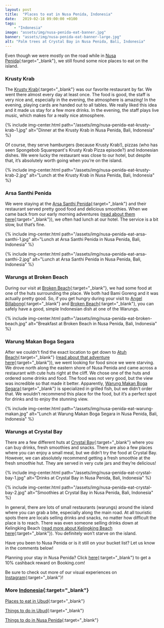 ```yaml
---
layout: post
title:  "Places to eat in Nusa Penida, Indonesia"
date:   2019-02-18 09:00:00 +0100
tags:
    - "Indonesia"
image: "assets/img/nusa-penida-eat-banner.jpg"
banner: "assets/img/nusa-penida-eat-banner-large.jpg"
alt: "Palm trees at Crystal Bay in Nusa Penida, Bali, Indonesia"
---
```


Even though we were mostly on the road while in [Nusa Penida][nusa penida]{:target="_blank"}, we still found some nice places to eat on the island. 

### Krusty Krab

The [Krusty Krab][krusty krab]{:target="_blank"} was our favorite restaurant by far. We went there almost every day at least once. The food is good, the staff is very nice and, especially in the evening, the atmosphere is amazing! In the evening, playing cards are handed out to all tables. We really liked this idea and it made us stay for a few more drinks. In the evening, the staff plays live music, which makes for a really nice atmosphere. 

{% include img-center.html path="/assets/img/nusa-penida-eat-krusty-krab-1.jpg" alt="Dinner at the Krusty Krab in Nusa Penida, Bali, Indonesia" %}

Of course, they serve hamburgers (because Krusty Krab!), pizzas (who has seen Spongebob Squarepant's Krusty Krab Pizza episode?) and Indonesian dishes. We were lucky the restaurant was close to our hotel, but despite that, it’s absolutely worth going  when you’re on the island.

{% include img-center.html path="/assets/img/nusa-penida-eat-krusty-krab-2.jpg" alt="Lunch at the Krusty Krab in Nusa Penida, Bali, Indonesia" %}

### Arsa Santhi Penida

We were staying at the [Arsa Santhi Penida][arsa santhi penida]{:target="_blank"} and their restaurant served pretty good food and delicious smoothies. When we came back from our early morning adventures ([read about them here][things nusa penida]{:target="_blank"}), we often had lunch at our hotel. The service is a bit slow, but that’s fine. 

{% include img-center.html path="/assets/img/nusa-penida-eat-arsa-santhi-1.jpg" alt="Lunch at Arsa Santhi Penida in Nusa Penida, Bali, Indonesia" %}

{% include img-center.html path="/assets/img/nusa-penida-eat-arsa-santhi-2.jpg" alt="Lunch at Arsa Santhi Penida in Nusa Penida, Bali, Indonesia" %}

### Warungs at Broken Beach 

During our visit at [Broken Beach][broken beach]{:target="_blank"}, we had some food at one of the huts surrounding the place. We both had Bami Goreng and it was actually pretty good. So, if you get hungry during your visit to [Angel Billabong][angel billabong]{:target="_blank"} and [Broken Beach][broken beach]{:target="_blank"}, you can safely have a good, simple Indonesian dish at one of the Warungs. 

{% include img-center.html path="/assets/img/nusa-penida-eat-broken-beach.jpg" alt="Breakfast at Broken Beach in Nusa Penida, Bali, Indonesia" %}

### Warung Makan Boga Segara

After we couldn’t find the exact location to get down to [Atuh Beach][atuh beach]{:target="_blank"} ([read about that adventure here][things nusa penida]{:target="_blank"}), we went looking for food since we were starving. We drove north along the eastern shore of Nusa Penida and came across a restaurant with cute huts right at the cliff. We chose one of the huts and ordered some drinks and food. The food was not very good, but the view was incredible so that made it better. Apparently, [Warung Makan Boga Segara][warung makan]{:target="_blank"} is specialized in grilled fish, but we didn’t order that. We wouldn’t recommend this place for the food, but it’s a perfect spot for drinks and to enjoy the stunning view. 

{% include img-center.html path="/assets/img/nusa-penida-eat-warung-makan.jpg" alt="Lunch at Warung Makan Boga Segara in Nusa Penida, Bali, Indonesia" %}

### Warungs at Crystal Bay

There are a few different huts at [Crystal Bay][crystal bay]{:target="_blank"} where you can buy drinks, fresh smoothies and snacks. There are also a few places where you can enjoy a small meal, but we didn’t try the food at Crystal Bay. However, we can absolutely recommend getting a fresh smoothie at the fresh smoothie hut. They are served in very cute jars and they’re delicious! 

{% include img-center.html path="/assets/img/nusa-penida-eat-crystal-bay-1.jpg" alt="Drinks at Crystal Bay in Nusa Penida, Bali, Indonesia" %}

{% include img-center.html path="/assets/img/nusa-penida-eat-crystal-bay-2.jpg" alt="Smoothies at Crystal Bay in Nusa Penida, Bali, Indonesia" %}

In general, there are lots of small restaurants (warungs) around the island where you can grab a bite, especially along the main road. At all touristic spots there are locals selling drinks and snacks, no matter how difficult the place is to reach. There was even someone selling drinks down at Kelingking Beach ([read more about Kelingking Beach here][things nusa penida]{:target="_blank"}). You definitely won’t starve on the island. 

Have you been to Nusa Penida or is it still on your bucket list? Let us know in the comments below!

Planning your stay in Nusa Penida? Click [here][booking.com]{:target="_blank"} to get a 10% cashback reward on Booking.com! 

Be sure to check out more of our visual experiences on [Instagram][instagram]{:target="_blank"}!

### More [Indonesia][indonesia]{:target="_blank"}

[Places to eat in Ubud][ubud eat]{:target="_blank"}

[Things to do in Ubud][things ubud]{:target="_blank"}

[Things to do in Nusa Penida][things nusa penida]{:target="_blank"}

[instagram]: https://instagram.com/kipamojo 
[booking.com]: https://www.booking.com/s/35_6/joshsn24
 
[indonesia]: https://kipamojo.world/tags.html#indonesia
[ubud eat]: https://kipamojo.world/2019/01/28/Places-to-eat-in-Ubud-Bali.html
[things ubud]: https://kipamojo.world/2019/02/04/Things-to-do-in-Ubud-Bali.html
[things nusa penida]: https://kipamojo.world/2019/02/11/Things-to-do-in-Nusa-Penida.html

[nusa penida]: https://goo.gl/maps/1s2JeSG4VkA2
[krusty krab]: https://goo.gl/maps/Us3mtVXyuDP2
[arsa santhi penida]: https://goo.gl/maps/iKMEf6kiqCt
[broken beach]: https://goo.gl/maps/XAKdphjnBCG2
[angel billabong]: https://goo.gl/maps/moGwriiSDtm
[atuh beach]: https://goo.gl/maps/gFpyZjybJK32
[warung makan]: https://goo.gl/maps/Jvi5aqv8Anq
[crystal bay]: https://goo.gl/maps/6bpyrwVCg6E2
